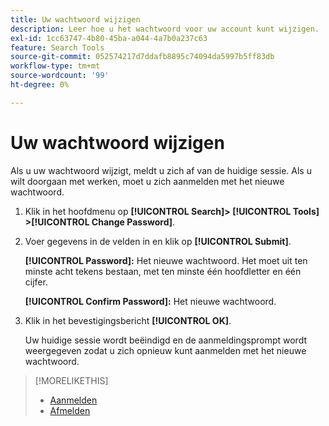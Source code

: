 ```yaml
---
title: Uw wachtwoord wijzigen
description: Leer hoe u het wachtwoord voor uw account kunt wijzigen.
exl-id: 1cc63747-4b80-45ba-a044-4a7b0a237c63
feature: Search Tools
source-git-commit: 052574217d7ddafb8895c74094da5997b5ff83db
workflow-type: tm+mt
source-wordcount: '99'
ht-degree: 0%

---
```


# Uw wachtwoord wijzigen

Als u uw wachtwoord wijzigt, meldt u zich af van de huidige sessie. Als u wilt doorgaan met werken, moet u zich aanmelden met het nieuwe wachtwoord.

1. Klik in het hoofdmenu op **[!UICONTROL Search]> [!UICONTROL Tools] >[!UICONTROL Change Password]**.

1. Voer gegevens in de velden in en klik op **[!UICONTROL Submit]**.

   **[!UICONTROL Password]:** Het nieuwe wachtwoord. Het moet uit ten minste acht tekens bestaan, met ten minste één hoofdletter en één cijfer.

   **[!UICONTROL Confirm Password]:** Het nieuwe wachtwoord.

1. Klik in het bevestigingsbericht **[!UICONTROL OK]**.

   Uw huidige sessie wordt beëindigd en de aanmeldingsprompt wordt weergegeven zodat u zich opnieuw kunt aanmelden met het nieuwe wachtwoord.

>[!MORELIKETHIS]
>
>* [Aanmelden](/help/search-social-commerce/getting-started/log-in.md)
>* [Afmelden](/help/search-social-commerce/getting-started/log-out.md)
